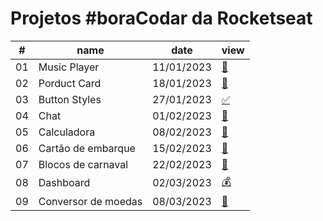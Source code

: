 # Projetos #boraCodar da Rocketseat

 <table>
    <thead>
      <tr>
        <th>#</th>
        <th>name</th>
        <th>date</th>
        <th>view</th>
        </tr>
    </thead>
    <tbody>
      <tr>
        <td>01</td>
        <td>Music Player</td>
        <td>11/01/2023</td>
        <td><a href="desafio-01">🎵</a></td>
      </tr>
      <tr>
        <td>02</td>
        <td>Porduct Card</td>
        <td>18/01/2023</td>
        <td><a href="desafio-02">🪪</a></td>
      </tr>
      <tr>
        <td>03</td>
        <td>Button Styles</td>
        <td>27/01/2023</td>
        <td><a href="desafio-03">✅</a></td>
      </tr>
      <tr>
        <td>04</td>
        <td>Chat</td>
        <td>01/02/2023</td>
        <td><a href="desafio-04">💬</a></td>
      </tr>
      <tr>
        <td>05</td>
        <td>Calculadora</td>
        <td>08/02/2023</td>
        <td><a href="desafio-05">🧮</a></td>
      </tr>
      <tr>
        <td>06</td>
        <td>Cartão de embarque</td>
        <td>15/02/2023</td>
        <td><a href="desafio-06">🧾</a></td>
      </tr>
      <tr>
        <td>07</td>
        <td>Blocos de carnaval</td>
        <td>22/02/2023</td>
        <td><a href="desafio-07">🛫</a></td>
      </tr>
      <tr>
        <td>08</td>
        <td>Dashboard</td>
        <td>02/03/2023</td>
        <td><a href="desafio-08">💰</a></td>
      </tr>
      <tr>
        <td>09</td>
        <td>Conversor de moedas</td>
        <td>08/03/2023</td>
        <td><a href="desafio-09">💸</a></td>
      </tr>
    </tbody>
  </table>
